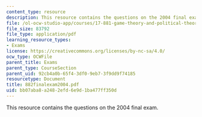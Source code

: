 ```yaml
---
content_type: resource
description: This resource contains the questions on the 2004 final exam.
file: /ol-ocw-studio-app/courses/17-881-game-theory-and-political-theory-fall-2004/bb07aba8a2482efd6e9d1ba477ff350d_882finalexam2004.pdf
file_size: 83792
file_type: application/pdf
learning_resource_types:
- Exams
license: https://creativecommons.org/licenses/by-nc-sa/4.0/
ocw_type: OCWFile
parent_title: Exams
parent_type: CourseSection
parent_uid: 92cb4a0b-65f4-3df0-9eb7-3f9dd9f74185
resourcetype: Document
title: 882finalexam2004.pdf
uid: bb07aba8-a248-2efd-6e9d-1ba477ff350d
---
```

This resource contains the questions on the 2004 final exam.